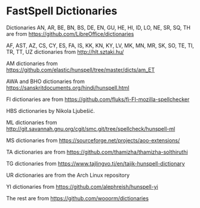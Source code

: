 # FastSpell Dictionaries

Dictionaries AN, AR, BE, BN, BS, DE, EN, GU, HE, HI, ID, LO, NE, SR, SQ, TH are from https://github.com/LibreOffice/dictionaries

AF, AST, AZ, CS, CY, ES, FA, IS, KK, KN, KY, LV, MK, MN, MR, SK, SO, TE, TI, TR, TT, UZ dictionaries from http://hlt.sztaki.hu/

AM dictionaries from https://github.com/elastic/hunspell/tree/master/dicts/am_ET

AWA and BHO dictionaries from https://sanskritdocuments.org/hindi/hunspell.html

FI dictionaries are from https://github.com/fluks/fi-FI-mozilla-spellchecker

HBS dictionaries by Nikola Ljubešić.

ML dictionaries from http://git.savannah.gnu.org/cgit/smc.git/tree/spellcheck/hunspell-ml

MS dictionaries from https://sourceforge.net/projects/aoo-extensions/

TA dictionaries are from https://github.com/thamizha/thamizha-solthiruthi

TG dictionaries from https://www.tajlingvo.tj/en/tajik-hunspell-dictionary

UR dictionaries are from the Arch Linux repository

YI dictionaries from https://github.com/alephreish/hunspell-yi

The rest are from https://github.com/wooorm/dictionaries
